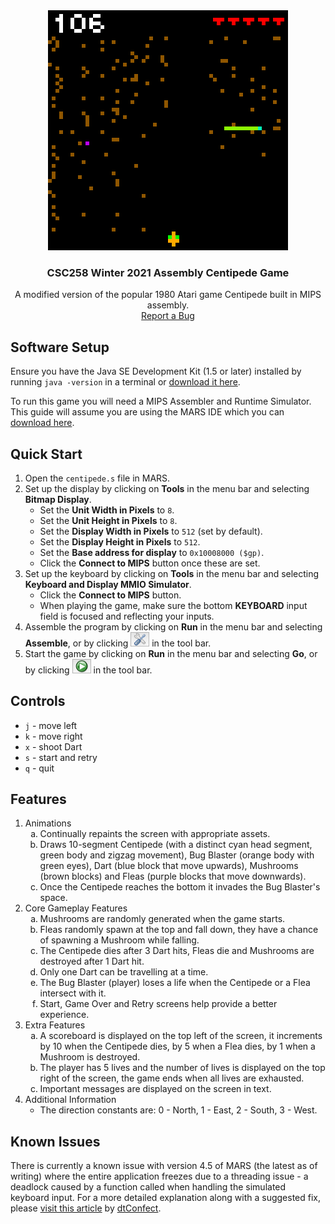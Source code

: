 <div align="center">
  <a href="https://github.com/KirillTregubov/Centipede">
    <img src="images/centipede.png" alt="Screenshot of the Centipede game" width="384" height="384">
  </a>
  <h3 align="center">CSC258 Winter 2021 Assembly Centipede Game</h3>

  <p align="center">
    A modified version of the popular 1980 Atari game Centipede built in MIPS assembly.
    <br />
    <a href="https://github.com/KirillTregubov/Centipede/issues">Report a Bug</a>
  </p>
</div>

## Software Setup

Ensure you have the Java SE Development Kit (1.5 or later) installed by running `java -version` in a terminal or [download it here](https://www.oracle.com/java/technologies/downloads/).

To run this game you will need a MIPS Assembler and Runtime Simulator. This guide will assume you are using the MARS IDE which you can [download here](https://courses.missouristate.edu/KenVollmar/mars/download.htm).

## Quick Start

1. Open the `centipede.s` file in MARS.
2. Set up the display by clicking on **Tools** in the menu bar and selecting **Bitmap Display**.
   - Set the **Unit Width in Pixels** to `8`.
   - Set the **Unit Height in Pixels** to `8`.
   - Set the **Display Width in Pixels** to `512` (set by default).
   - Set the **Display Height in Pixels** to `512`.
   - Set the **Base address for display** to `0x10008000 ($gp)`.
   - Click the **Connect to MIPS** button once these are set.
3. Set up the keyboard by clicking on **Tools** in the menu bar and selecting **Keyboard and Display MMIO Simulator**.
   - Click the **Connect to MIPS** button.
   - When playing the game, make sure the bottom **KEYBOARD** input field is focused and reflecting your inputs.
4. Assemble the program by clicking on **Run** in the menu bar and selecting **Assemble**, or by clicking <img width="30" alt="the wrench and screwdriver button" src="images/assemble.png"> in the tool bar.
5. Start the game by clicking on **Run** in the menu bar and selecting **Go**, or by clicking <img width="30" alt="the play button" src="images/go.png"> in the tool bar.

## Controls
- `j` - move left
- `k` - move right
- `x` - shoot Dart
- `s` - start and retry
- `q` - quit

## Features
<ol>
<li> Animations
<ol type="a">
  <li>Continually repaints the screen with appropriate assets.</li>
  <li>Draws 10-segment Centipede (with a distinct cyan head segment, green body and zigzag movement), Bug Blaster (orange body with green eyes), Dart (blue block that move upwards), Mushrooms (brown blocks) and Fleas (purple blocks that move downwards).</li>
  <li>Once the Centipede reaches the bottom it invades the Bug Blaster's space.</li>
</ol>
</li>
<li> Core Gameplay Features
<ol type="a">
  <li>Mushrooms are randomly generated when the game starts.</li>
  <li>Fleas randomly spawn at the top and fall down, they have a chance of spawning a Mushroom while falling.</li>
  <li>The Centipede dies after 3 Dart hits, Fleas die and Mushrooms are destroyed after 1 Dart hit.</li>
  <li>Only one Dart can be travelling at a time.</li>
  <li>The Bug Blaster (player) loses a life when the Centipede or a Flea intersect with it.</li>
  <li>Start, Game Over and Retry screens help provide a better experience.</li>
</ol>
</li>
<li> Extra Features
<ol type="a">
  <li>A scoreboard is displayed on the top left of the screen, it increments by 10 when the Centipede dies, by 5 when a Flea dies, by 1 when a Mushroom is destroyed.</li>
  <li>The player has 5 lives and the number of lives is displayed on the top right of the screen, the game ends when all lives are exhausted.</li>
  <li>Important messages are displayed on the screen in text.</li>
</ol>
</li>
<li> Additional Information
<ul>
  <li>The direction constants are: 0 - North, 1 - East, 2 - South, 3 - West.</li>
</ul>
</li>
</ol>

## Known Issues
There is currently a known issue with version 4.5 of MARS (the latest as of writing) where the entire application freezes due to a threading issue - a deadlock caused by a function called when handling the simulated keyboard input. For a more detailed explanation along with a suggested fix, please [visit this article](https://dtconfect.wordpress.com/2013/02/09/mars-mips-simulator-lockup-hackfix/) by [dtConfect](https://github.com/dtConfect).
